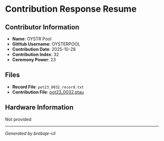 # Contribution Response Resume

## Contributor Information
- **Name**: OYSTR Pool
- **GitHub Username**: OYSTERPOOL
- **Contribution Date**: 2025-10-28
- **Contribution Index**: 32
- **Ceremony Power**: 23

## Files
- **Record File**: `pot23_0032_record.txt`
- **Contribution File**: [pot23_0032.ptau](https://cardano-trusted-setup-test.s3.us-east-2.amazonaws.com/Cardano-PPOT/pot23_0032.ptau)

## Hardware Information
Not provided

---
*Generated by brebaje-cli*

